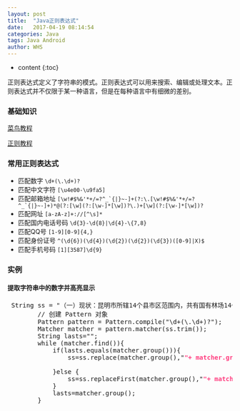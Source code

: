 ```yaml
---
layout: post
title:  "Java正则表达式"
date:   2017-04-19 08:14:54
categories: Java
tags: Java Android
author: WHS
---
```


* content
{:toc}

正则表达式定义了字符串的模式。正则表达式可以用来搜索、编辑或处理文本。正则表达式并不仅限于某一种语言，但是在每种语言中有细微的差别。   







### 基础知识

[菜鸟教程](http://www.runoob.com/java/java-regular-expressions.html)

[正则教程](https://github.com/zeeshanu/learn-regex/blob/master/README-cn.md)

### 常用正则表达式

* 匹配数字  ```\d+(\.\d+)?```
* 匹配中文字符  ```[\u4e00-\u9fa5]```
* 匹配邮箱地址  ```[\w!#$%&'*+/=?^_`{|}~-]+(?:\.[\w!#$%&'*+/=?^_`{|}~-]+)*@(?:[\w](?:[\w-]*[\w])?\.)+[\w](?:[\w-]*[\w])?```
* 匹配网址  ```[a-zA-z]+://[^\s]*```
* 匹配国内电话号码  ```\d{3}-\d{8}|\d{4}-\{7,8}```
* 匹配QQ号  ```[1-9][0-9]{4,}```
* 匹配身份证号  ```^(\d{6})(\d{4})(\d{2})(\d{2})(\d{3})([0-9]|X)$```
* 匹配手机号码  ```[1][3587]\d{9}```


### 实例

#### 提取字符串中的数字并高亮显示
<pre class="prettyprint lang-java">
 String ss = "（一）现状：昆明市所辖14个县市区范围内，共有国有林场14个，其中市级2个，县区12个。从经营类型上划分，全市国有林场均属生态公益型，经营总面积87.32万亩，森林面积63.78万亩，森林总蓄积量为199.55万立方米，森林覆盖率73.05%；（二）目标：通过全面深化国有林场改革，切实做到“三增长、两建立、一确保”。即：资源增长、职工增收、林场增效；全面建立健全职工社会保障体系，尽快建立符合现代林业发展要求的国有林场管理体制和经营机制；确保林区社会和谐稳定";   
        // 创建 Pattern 对象
        Pattern pattern = Pattern.compile("\d+(\.\d+)?");
        Matcher matcher = pattern.matcher(ss.trim());
        String lasts="";
        while (matcher.find()){
            if(lasts.equals(matcher.group())){
                ss=ss.replace(matcher.group(),"<font color=#FF4081><b>"+ matcher.group()+ "</b></font>");

            }else {
                ss=ss.replaceFirst(matcher.group(),"<font color=#FF4081><b>"+ matcher.group()+ "</b></font>");
            }
            lasts=matcher.group();
        }
</pre>       